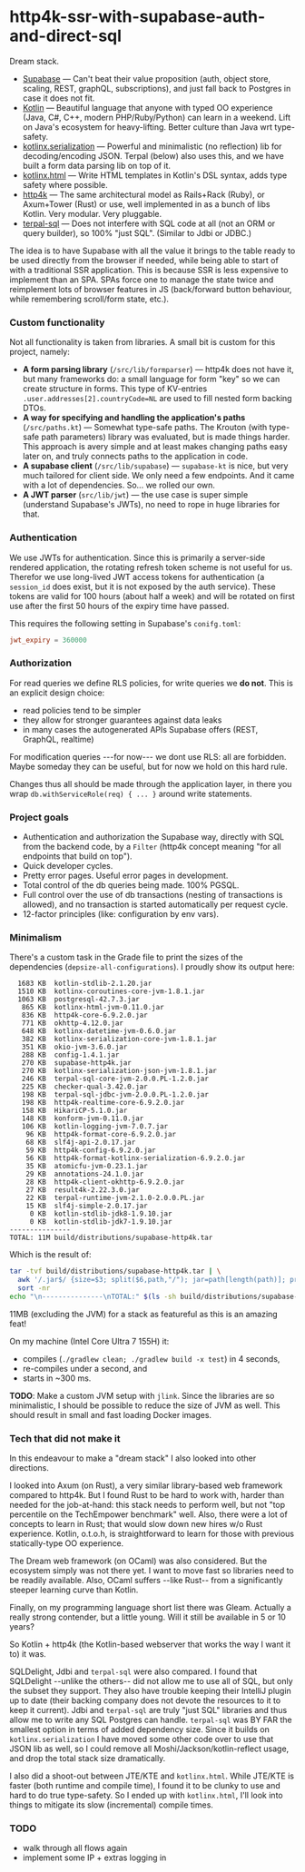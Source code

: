 http4k-ssr-with-supabase-auth-and-direct-sql
============================================

Dream stack.

* [Supabase](https://supabase.com) —
Can't beat their value proposition (auth, object store, scaling, REST, graphQL, subscriptions),
and just fall back to Postgres in case it does not fit.
* [Kotlin](https://kotlin.org) —
Beautiful language that anyone with typed OO experience (Java, C#, C++, modern PHP/Ruby/Python) can learn in a weekend.
Lift on Java's ecosystem for heavy-lifting. Better culture than Java wrt type-safety.
* [kotlinx.serialization](https://github.com/Kotlin/kotlinx.serialization) —
Powerful and minimalistic (no reflection) lib for decoding/encoding JSON.
Terpal (below) also uses this, and we have built a form data parsing lib on top of it.
* [kotlinx.html](https://github.com/Kotlin/kotlinx.html) —
Write HTML templates in Kotlin's DSL syntax, adds type safety where possible.
* [http4k](https://https4k.org) —
The same architectural model as Rails+Rack (Ruby), or Axum+Tower (Rust) or <many other> use,
well implemented in as a bunch of libs Kotlin. Very modular. Very pluggable.
* [terpal-sql](https://github.com/ExoQuery/terpal-sql) —
Does not interfere with SQL code at all (not an ORM or query builder), so 100% "just SQL". (Similar to Jdbi or JDBC.)

The idea is to have Supabase with all the value it brings to the table ready to be used directly from the browser if needed,
while being able to start of with a traditional SSR application.
This is because SSR is less expensive to implement than an SPA.
SPAs force one to manage the state twice and reimplement lots of browser features in JS
(back/forward button behaviour, while remembering scroll/form state, etc.).


### Custom functionality

Not all functionality is taken from libraries. A small bit is custom for this project, namely:

* **A form parsing library** (`/src/lib/formparser`) — http4k does not have it, but many frameworks do:
a small language for form "key" so we can create structure in forms.
This type of KV-entries `.user.addresses[2].countryCode=NL` are used to fill nested form backing DTOs.
* **A way for specifying and handling the application's paths** (`/src/paths.kt`) — Somewhat type-safe paths.
The Krouton (with type-safe path parameters) library was evaluated, but is made things harder.
This approach is avery simple and at least makes changing paths easy later on, and truly connects paths to the application in code.
* **A supabase client** (`/src/lib/supabase`) — `supabase-kt` is nice, but very much tailored for client side.
We only need a few endpoints. And it came with a lot of dependencies. So... we rolled our own.
* **A JWT parser** (`src/lib/jwt`) — the use case is super simple (understand Supabase's JWTs), no need to rope in huge libraries for that.


### Authentication

We use JWTs for authentication. Since this is primarily a server-side rendered application,
the rotating refresh token scheme is not useful for us.
Therefor we use long-lived JWT access tokens for authentication
(a `session_id` does exist, but it is not exposed by the auth service).
These tokens are valid for 100 hours (about half a week) and will be rotated on first use
after the first 50 hours of the expiry time have passed.

This requires the following setting in Supabase's `conifg.toml`:

```toml
jwt_expiry = 360000
```


### Authorization

For read queries we define RLS policies, for write queries we **do not**.
This is an explicit design choice:

* read policies tend to be simpler
* they allow for stronger guarantees against data leaks
* in many cases the autogenerated APIs Supabase offers (REST, GraphQL, realtime)

For modification queries ---for now--- we dont use RLS: all are forbidden.
Maybe someday they can be useful, but for now we hold on this hard rule.

Changes thus all should be made through the application layer,
in there you wrap `db.withServiceRole(req) { ... }` around write statements.


### Project goals

* Authentication and authorization the Supabase way, directly with SQL from the backend code,
by a `Filter` (http4k concept meaning "for all endpoints that build on top").
* Quick developer cycles.
* Pretty error pages. Useful error pages in development.
* Total control of the db queries being made. 100% PGSQL.
* Full control over the use of db transactions (nesting of transactions is allowed),
and no transaction is started automatically per request cycle.
* 12-factor principles (like: configuration by env vars).


### Minimalism

There's a custom task in the Grade file to print the sizes of the dependencies (`depsize-all-configurations`).
I proudly show its output here:

```
  1683 KB  kotlin-stdlib-2.1.20.jar
  1510 KB  kotlinx-coroutines-core-jvm-1.8.1.jar
  1063 KB  postgresql-42.7.3.jar
   865 KB  kotlinx-html-jvm-0.11.0.jar
   836 KB  http4k-core-6.9.2.0.jar
   771 KB  okhttp-4.12.0.jar
   648 KB  kotlinx-datetime-jvm-0.6.0.jar
   382 KB  kotlinx-serialization-core-jvm-1.8.1.jar
   351 KB  okio-jvm-3.6.0.jar
   288 KB  config-1.4.1.jar
   270 KB  supabase-http4k.jar
   270 KB  kotlinx-serialization-json-jvm-1.8.1.jar
   246 KB  terpal-sql-core-jvm-2.0.0.PL-1.2.0.jar
   225 KB  checker-qual-3.42.0.jar
   198 KB  terpal-sql-jdbc-jvm-2.0.0.PL-1.2.0.jar
   198 KB  http4k-realtime-core-6.9.2.0.jar
   158 KB  HikariCP-5.1.0.jar
   148 KB  konform-jvm-0.11.0.jar
   106 KB  kotlin-logging-jvm-7.0.7.jar
    96 KB  http4k-format-core-6.9.2.0.jar
    68 KB  slf4j-api-2.0.17.jar
    59 KB  http4k-config-6.9.2.0.jar
    56 KB  http4k-format-kotlinx-serialization-6.9.2.0.jar
    35 KB  atomicfu-jvm-0.23.1.jar
    29 KB  annotations-24.1.0.jar
    28 KB  http4k-client-okhttp-6.9.2.0.jar
    27 KB  result4k-2.22.3.0.jar
    22 KB  terpal-runtime-jvm-2.1.0-2.0.0.PL.jar
    15 KB  slf4j-simple-2.0.17.jar
     0 KB  kotlin-stdlib-jdk8-1.9.10.jar
     0 KB  kotlin-stdlib-jdk7-1.9.10.jar
---------------
TOTAL: 11M build/distributions/supabase-http4k.tar
```

Which is the result of:

```sh
tar -tvf build/distributions/supabase-http4k.tar | \
  awk '/.jar$/ {size=$3; split($6,path,"/"); jar=path[length(path)]; printf "%6d KB  %s\n", size/1024, jar;}' | \
  sort -nr
echo "\n---------------\nTOTAL:" $(ls -sh build/distributions/supabase-http4k.tar)
```

11MB (excluding the JVM) for a stack as featureful as this is an amazing feat!

On my machine (Intel Core Ultra 7 155H) it:
* compiles (`./gradlew clean; ./gradlew build -x test`) in 4 seconds,
* re-compiles under a second, and
* starts in ~300 ms.


**TODO**: Make a custom JVM setup with `jlink`.
Since the libraries are so minimalistic, I should be possible to reduce the size of JVM as well.
This should result in small and fast loading Docker images.


### Tech that did not make it

In this endeavour to make a "dream stack" I also looked into other directions.

I looked into Axum (on Rust), a very similar library-based web framework compared to http4k.
But I found Rust to be hard to work with, harder than needed for the job-at-hand:
this stack needs to perform well, but not "top percentile on the TechEmpower benchmark" well.
Also, there were a lot of concepts to learn in Rust; that would slow down new hires w/o Rust experience.
Kotlin, o.t.o.h, is straightforward to learn for those with previous statically-type OO experience.

The Dream web framework (on OCaml) was also considered. But the ecosystem simply was not there yet.
I want to move fast so libraries need to be readily available.
Also, OCaml suffers --like Rust-- from a significantly steeper learning curve than Kotlin.

Finally, on my programming language short list there was Gleam.
Actually a really strong contender, but a little young. Will it still be available in 5 or 10 years?

So Kotlin + http4k (the Kotlin-based webserver that works the way I want it to) it was.

SQLDelight, Jdbi and `terpal-sql` were also compared.
I found that SQLDelight --unlike the others-- did not allow me to use all of SQL, but only the subset they support.
They also have trouble keeping their IntelliJ plugin up to date
(their backing company does not devote the resources to it to keep it current).
Jdbi and `terpal-sql` are truly "just SQL" libraries and thus allow me to write any SQL Postgres can handle.
`terpal-sql` was BY FAR the smallest option in terms of added dependency size.
Since it builds on `kotlinx.serialization` I have moved some other code over to use that JSON lib as well,
so I could remove all Moshi/Jackson/kotlin-reflect usage, and drop the total stack size dramatically.

I also did a shoot-out between JTE/KTE and `kotlinx.html`.
While JTE/KTE is faster (both runtime and compile time), I found it to be clunky to use and hard to do true type-safety.
So I ended up with `kotlinx.html`, I'll look into things to mitigate its slow (incremental) compile times.


### TODO

* walk through all flows again
* implement some IP + extras logging in
